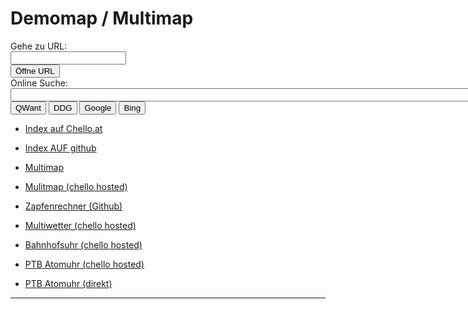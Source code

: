 # Demomap / Multimap

 <script>
    function openUrl() {
      var urlToOpenVal = document.getElementById("urlToOpen").value;
      if (urlToOpenVal.length < 1) {
        alert('Bitte Url angeben!')
        return;
      }
      if (urlToOpenVal.indexOf("http://") == -1 && urlToOpenVal.indexOf("https://") == -1) {
        urlToOpenVal = "http://" + urlToOpenVal;
      }
      window.open(urlToOpenVal);
    }

    function doSearch(searchUrl) {
      var searchStringVal = document.getElementById("searchString").value;
      window.open(searchUrl + searchStringVal);
    }
  </script>
 <div class="well well-lg">
      <div class="row margin-bootom-xs">
        <label>Gehe zu URL:</label>
      </div>
      <div class="row margin-bootom-xs">
        <div class="col-lg-11 col-md-10 col-sm-10 col-xs-9">
          <input id="urlToOpen" name="urlToOpen" type="url" class="form-control" required>
        </div>
        <div class="col-lg-1 col-md-2 col-sm-2 col-xs-3">
          <input type="button" value="Öffne URL" onclick="openUrl()">
        </div>
      </div>
      <div class="clearfix"></div>
      <div class="row martin-top-xs">
        <label>Online Suche:</label>
      </div>
      <div class="row">
        <div class="col-lg-8 col-md-7 col-sm-6 col-xs-5">
          <input class="form-control" id="searchString" name="searchString" type="text" class="" size="120" required>
        </div>
        <div class="col-lg-4 col-md-5 col-sm-6 col-xs-7">
          <div class="btn-group pull-right">
          <!-- <div class="container"> -->
              <input type="button" value="QWant" onclick="doSearch('https://www.qwant.com/?t=all&q=')">
              <input type="button" value="DDG" onclick="doSearch('https://duckduckgo.com/?q=')">
              <input type="button" value="Google" onclick="doSearch('https://www.google.at/search?q=')">
              <input type="button" value="Bing" onclick="doSearch('https://www.bing.com/search?q=')">
          </div>
        </div>
      </div>
    </div>

- [Index auf Chello.at](http://members.chello.at/aschweitzer/index.html)

- [Index AUF github](./myindex.html)

- [Multimap](./multimap)

- [Mulitmap (chello hosted)](http://members.chello.at/~aschweitzer/multimap)

- [Zapfenrechner (Github)](./zapfen/)

- [Multiwetter (chello hosted)](http://members.chello.at/~aschweitzer/multiweather/)

- [Bahnhofsuhr (chello hosted)](http://members.chello.at/~aschweitzer/bahnhofsuhr/)

- [PTB Atomuhr (chello hosted)](http://members.chello.at/~aschweitzer/atomuhr/)

- [PTB Atomuhr (direkt)](https://uhr.ptb.de/)


<script>var pfHeaderImgUrl = '';var pfHeaderTagline = '';var pfdisableClickToDel = 0;var pfHideImages = 0;var pfImageDisplayStyle = 'right';var pfDisablePDF = 0;var pfDisableEmail = 0;var pfDisablePrint = 0;var pfCustomCSS = '';var pfBtVersion='1';(function(){var js,pf;pf=document.createElement('script');pf.type='text/javascript';pf.src='//cdn.printfriendly.com/printfriendly.js';document.getElementsByTagName('head')[0].appendChild(pf)})();<a href="https://www.printfriendly.com" style="color:#6D9F00;text-decoration:none;" class="printfriendly" onclick="window.print();return false;" title="Printer Friendly and PDF"><img style="border:none;-webkit-box-shadow:none;box-shadow:none;" src="//cdn.printfriendly.com/buttons/printfriendly-pdf-email-button-notext.png" alt="Print Friendly and PDF"/></a>
</script>

----

<script>
var nVer = navigator.appVersion;
var nAgt = navigator.userAgent;
var browserName  = navigator.appName;
var fullVersion  = ''+parseFloat(navigator.appVersion); 
var majorVersion = parseInt(navigator.appVersion,10);
var nameOffset,verOffset,ix;

// In Opera, the true version is after "Opera" or after "Version"
if ((verOffset=nAgt.indexOf("Opera"))!=-1) {
 browserName = "Opera";
 fullVersion = nAgt.substring(verOffset+6);
 if ((verOffset=nAgt.indexOf("Version"))!=-1) 
   fullVersion = nAgt.substring(verOffset+8);
}
// In MSIE, the true version is after "MSIE" in userAgent
else if ((verOffset=nAgt.indexOf("MSIE"))!=-1) {
 browserName = "Microsoft Internet Explorer";
 fullVersion = nAgt.substring(verOffset+5);
}
// In Chrome, the true version is after "Chrome" 
else if ((verOffset=nAgt.indexOf("Chrome"))!=-1) {
 browserName = "Chrome";
 fullVersion = nAgt.substring(verOffset+7);
}
// In Safari, the true version is after "Safari" or after "Version" 
else if ((verOffset=nAgt.indexOf("Safari"))!=-1) {
 browserName = "Safari";
 fullVersion = nAgt.substring(verOffset+7);
 if ((verOffset=nAgt.indexOf("Version"))!=-1) 
   fullVersion = nAgt.substring(verOffset+8);
}
// In Firefox, the true version is after "Firefox" 
else if ((verOffset=nAgt.indexOf("Firefox"))!=-1) {
 browserName = "Firefox";
 fullVersion = nAgt.substring(verOffset+8);
}
// In most other browsers, "name/version" is at the end of userAgent 
else if ( (nameOffset=nAgt.lastIndexOf(' ')+1) < 
          (verOffset=nAgt.lastIndexOf('/')) ) 
{
 browserName = nAgt.substring(nameOffset,verOffset);
 fullVersion = nAgt.substring(verOffset+1);
 if (browserName.toLowerCase()==browserName.toUpperCase()) {
  browserName = navigator.appName;
 }
}
// trim the fullVersion string at semicolon/space if present
if ((ix=fullVersion.indexOf(";"))!=-1)
   fullVersion=fullVersion.substring(0,ix);
if ((ix=fullVersion.indexOf(" "))!=-1)
   fullVersion=fullVersion.substring(0,ix);

majorVersion = parseInt(''+fullVersion,10);
if (isNaN(majorVersion)) {
 fullVersion  = ''+parseFloat(navigator.appVersion); 
 majorVersion = parseInt(navigator.appVersion,10);
}

document.write(''
 +'Browser name  = '+browserName+'<br>'
 +'Full version  = '+fullVersion+'<br>'
 +'Major version = '+majorVersion+'<br>'
 +'navigator.appName = '+navigator.appName+'<br>'
 +'navigator.userAgent = '+navigator.userAgent+'<br>'
 +'navigator.platform = '+navigator.platform+'<br>'
 +'navigator.oscpu = '+navigator.oscpu+'<br>'
 +'navigator.appVersion = '+navigator.appVersion+'<br>'
 
)
</script>
